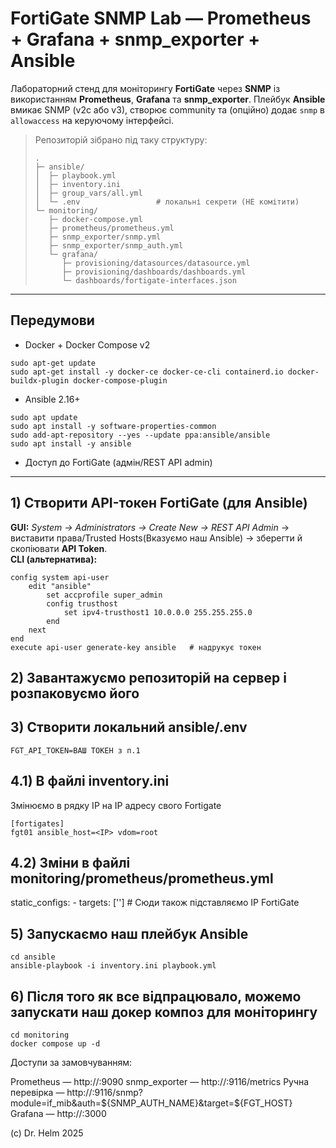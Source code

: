 # FortiGate SNMP Lab — Prometheus + Grafana + snmp_exporter + Ansible

Лабораторний стенд для моніторингу **FortiGate** через **SNMP** із використанням **Prometheus**, **Grafana** та **snmp_exporter**.
Плейбук **Ansible** вмикає SNMP (v2c або v3), створює community та (опційно) додає `snmp` в `allowaccess` на керуючому інтерфейсі.

> Репозиторій зібрано під таку структуру:
>
> ```
> .
> ├─ ansible/
> │  ├─ playbook.yml
> │  ├─ inventory.ini
> │  ├─ group_vars/all.yml
> │  └─ .env                 # локальні секрети (НЕ комітити)
> └─ monitoring/
>    ├─ docker-compose.yml
>    ├─ prometheus/prometheus.yml
>    ├─ snmp_exporter/snmp.yml
>    ├─ snmp_exporter/snmp_auth.yml
>    └─ grafana/
>       ├─ provisioning/datasources/datasource.yml
>       ├─ provisioning/dashboards/dashboards.yml
>       └─ dashboards/fortigate-interfaces.json
> ```

---

## Передумови

- Docker + Docker Compose v2
```
sudo apt-get update
sudo apt-get install -y docker-ce docker-ce-cli containerd.io docker-buildx-plugin docker-compose-plugin
```
- Ansible 2.16+
```
sudo apt update
sudo apt install -y software-properties-common
sudo add-apt-repository --yes --update ppa:ansible/ansible
sudo apt install -y ansible
```  
- Доступ до FortiGate (адмін/REST API admin)

---

## 1) Створити **API-токен** FortiGate (для Ansible)

**GUI:** *System → Administrators → Create New → REST API Admin* → виставити права/Trusted Hosts(Вказуємо наш Ansible) → зберегти й скопіювати **API Token**.  
**CLI (альтернатива):**
```shell
config system api-user
    edit "ansible"
        set accprofile super_admin
        config trusthost
            set ipv4-trusthost1 10.0.0.0 255.255.255.0
        end
    next
end
execute api-user generate-key ansible   # надрукує токен
```
## 2) Завантажуємо репозиторій на сервер і розпаковуємо його
## 3) Створити локальний ansible/.env
```
FGT_API_TOKEN=ВАШ ТОКЕН з п.1
```
## 4.1) В файлі inventory.ini
Змінюємо в рядку IP на IP адресу свого Fortigate
```
[fortigates]
fgt01 ansible_host=<IP> vdom=root
```
## 4.2) Зміни в файлі monitoring/prometheus/prometheus.yml
static_configs:
      - targets: ['<IP>']     # Сюди також підставляємо IP FortiGate
## 5) Запускаємо наш плейбук Ansible 
```
cd ansible
ansible-playbook -i inventory.ini playbook.yml
```
## 6) Після того як все відпрацювало, можемо запускати наш докер композ для моніторингу
```
cd monitoring
docker compose up -d
```
Доступи за замовчуванням:

Prometheus — http://<host>:9090
snmp_exporter — http://<host>:9116/metrics
Ручна перевірка — http://<host>:9116/snmp?module=if_mib&auth=${SNMP_AUTH_NAME}&target=${FGT_HOST}
Grafana — http://<host>:3000

(c) Dr. Helm 2025
